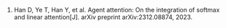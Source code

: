 <ol>
<li> Han D, Ye T, Han Y, et al. Agent attention: On the integration of softmax and linear attention[J]. arXiv preprint arXiv:2312.08874, 2023.
</ol>

